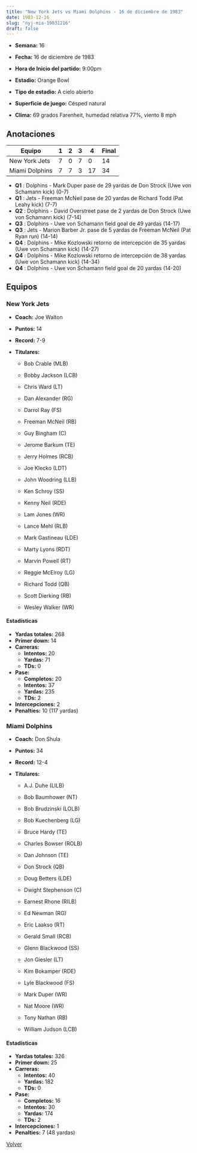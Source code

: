 ```yaml
---
title: "New York Jets vs Miami Dolphins - 16 de diciembre de 1983"
date: 1983-12-16
slug: "nyj-mia-19831216"
draft: false
---
```


* **Semana:** 16
* **Fecha:** 16 de diciembre de 1983

* **Hora de Inicio del partido:** 9:00pm
* **Estadio:** Orange Bowl
* **Tipo de estadio:** A cielo abierto
* **Superficie de juego:** Césped natural
* **Clima:** 69 grados Farenheit, humedad relativa 77%, viento 8 mph





## Anotaciones
| Equipo | 1 | 2 | 3 | 4 | Final |
|--------|---|---|---|---|-------|
| New York Jets  | 7 | 0 | 7 | 0  | 14 |
| Miami Dolphins  | 7 | 7 | 3 | 17  | 34 |
* **Q1** : Dolphins - Mark Duper pase de 29 yardas de Don Strock (Uwe von Schamann kick) (0-7)
* **Q1** : Jets - Freeman McNeil pase de 20 yardas de Richard Todd (Pat Leahy kick) (7-7)
* **Q2** : Dolphins - David Overstreet pase de 2 yardas de Don Strock (Uwe von Schamann kick) (7-14)
* **Q3** : Dolphins - Uwe von Schamann field goal de 49 yardas (14-17)
* **Q3** : Jets - Marion Barber Jr. pase de 5 yardas de Freeman McNeil (Pat Ryan run) (14-14)
* **Q4** : Dolphins - Mike Kozlowski retorno de intercepción de 35 yardas (Uwe von Schamann kick) (14-27)
* **Q4** : Dolphins - Mike Kozlowski retorno de intercepción de 38 yardas (Uwe von Schamann kick) (14-34)
* **Q4** : Dolphins - Uwe von Schamann field goal de 20 yardas (14-20)


## Equipos


### New York Jets
* **Coach:** Joe Walton
* **Puntos:** 14
* **Record:** 7-9
* **Titulares:** 

  * Bob Crable (MLB) 

  * Bobby Jackson (LCB) 

  * Chris Ward (LT) 

  * Dan Alexander (RG) 

  * Darrol Ray (FS) 

  * Freeman McNeil (RB) 

  * Guy Bingham (C) 

  * Jerome Barkum (TE) 

  * Jerry Holmes (RCB) 

  * Joe Klecko (LDT) 

  * John Woodring (LLB) 

  * Ken Schroy (SS) 

  * Kenny Neil (RDE) 

  * Lam Jones (WR) 

  * Lance Mehl (RLB) 

  * Mark Gastineau (LDE) 

  * Marty Lyons (RDT) 

  * Marvin Powell (RT) 

  * Reggie McElroy (LG) 

  * Richard Todd (QB) 

  * Scott Dierking (RB) 

  * Wesley Walker (WR) 

#### Estadísticas
* **Yardas totales:** 268
* **Primer down:** 14
* **Carreras:**
  * **Intentos:** 20
  * **Yardas:** 71
  * **TDs:** 0
* **Pase:**
  * **Completos:** 20
  * **Intentos:** 37
  * **Yardas:** 235
  * **TDs:** 2
* **Intercepciones:** 2
* **Penalties:** 10 (117 yardas)

### Miami Dolphins
* **Coach:** Don Shula
* **Puntos:** 34
* **Record:** 12-4
* **Titulares:** 

  * A.J. Duhe (LILB) 

  * Bob Baumhower (NT) 

  * Bob Brudzinski (LOLB) 

  * Bob Kuechenberg (LG) 

  * Bruce Hardy (TE) 

  * Charles Bowser (ROLB) 

  * Dan Johnson (TE) 

  * Don Strock (QB) 

  * Doug Betters (LDE) 

  * Dwight Stephenson (C) 

  * Earnest Rhone (RILB) 

  * Ed Newman (RG) 

  * Eric Laakso (RT) 

  * Gerald Small (RCB) 

  * Glenn Blackwood (SS) 

  * Jon Giesler (LT) 

  * Kim Bokamper (RDE) 

  * Lyle Blackwood (FS) 

  * Mark Duper (WR) 

  * Nat Moore (WR) 

  * Tony Nathan (RB) 

  * William Judson (LCB) 

#### Estadísticas
* **Yardas totales:** 326
* **Primer down:** 25
* **Carreras:**
  * **Intentos:** 40
  * **Yardas:** 182
  * **TDs:** 0
* **Pase:**
  * **Completos:** 16
  * **Intentos:** 30
  * **Yardas:** 174
  * **TDs:** 2
* **Intercepciones:** 1
* **Penalties:** 7 (48 yardas)


[Volver](/historia/1983)
